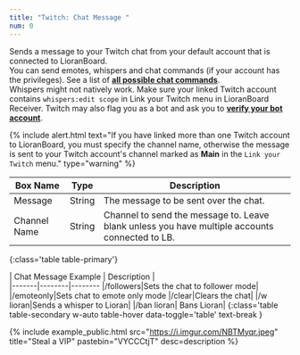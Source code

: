```yaml
---
title: "Twitch: Chat Message "
num: 0
---
```


Sends a message to your Twitch chat from your default account that is connected to LioranBoard.\
You can send emotes, whispers and chat commands (if your account has the privileges). See a list of **[all possible chat commands](https://help.twitch.tv/s/article/chat-commands?language=en_US#AllMods)**.\
Whispers might not natively work. Make sure your linked Twitch account contains `whispers:edit scope` in Link your Twitch menu in LioranBoard Receiver. Twitch may also flag you as a bot and ask you to **[verify your bot account](https://dev.twitch.tv/docs/irc/guide#:~:text=appear%20in%20chat.-,Requesting%20Verified%20Bot%20Status,expect%20a%20response%20via%20email.)**.


{% include alert.html text="If you have linked more than one Twitch account to LioranBoard, you must specify the channel name, otherwise the message is sent to your Twitch account's channel marked as <strong>Main</strong> in the <code>Link your Twitch</code> menu." type="warning" %} 

| Box Name | Type | Description | 
|-------|--------|--------
Message|String | The message to be sent over the chat.|
Channel Name |	String	| Channel to send the message to. Leave blank unless you have multiple accounts connected to LB.
{:class='table table-primary'}

| Chat Message Example | Description |  
|-------|--------|--------
|/followers|Sets the chat to follower mode|
|/emoteonly|Sets chat to emote only mode
|/clear|Clears the chat|
|/w lioran|Sends a whisper to Lioran|
|/ban lioran| Bans Lioran|
{:class='table table-secondary w-auto table-hover data-toggle='table' text-break }

{% include example_public.html src="https://i.imgur.com/NBTMyqr.jpeg" title="Steal a VIP" pastebin="VYCCCtjT" desc=description %} 










